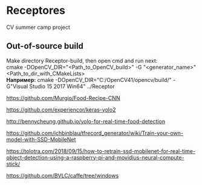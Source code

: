 # Receptores
CV summer camp project

## Out-of-source build
Make directory  Receptor-build, then open  cmd and run next:  
  cmake -DOpenCV_DIR="<Path_to_OpenCV_build>" -G "<generator_name>" <Path_to_dir_with_CMakeLists>  
  **Например:** 
  cmake -DOpenCV_DIR="C:/OpenCV41/opencv/build/" -G"Visual Studio 15 2017 Win64" ../Receptor

https://github.com/Murgio/Food-Recipe-CNN

https://github.com/experiencor/keras-yolo2

http://bennycheung.github.io/yolo-for-real-time-food-detection

https://github.com/ichbinblau/tfrecord_generator/wiki/Train-your-own-model-with-SSD-MobileNet

https://tolotra.com/2018/09/15/how-to-retrain-ssd-mobilenet-for-real-time-object-detection-using-a-raspberry-pi-and-movidius-neural-compute-stick/

https://github.com/BVLC/caffe/tree/windows

